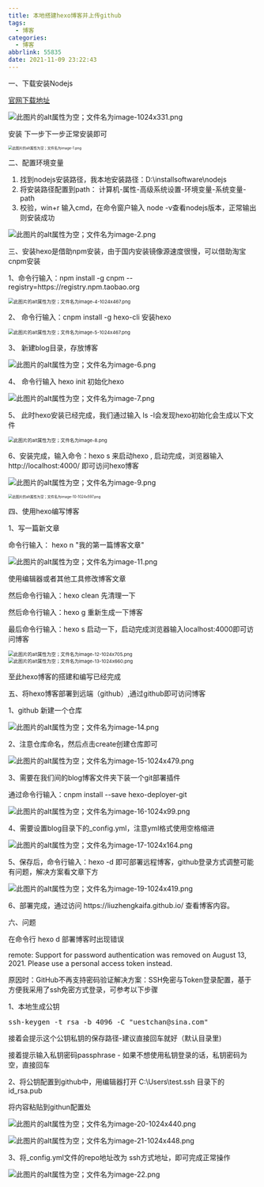 ```yaml
---
title: 本地搭建hexo博客并上传github
tags:
  - 博客
categories:
  - 博客
abbrlink: 55835
date: 2021-11-09 23:22:43
---
```


一、下载安装Nodejs

[官网下载地址](https://nodejs.org/en/)

![此图片的alt属性为空；文件名为image-1024x331.png](本地搭建hexo博客并上传github/image-1024x331.png)

<!-- more -->

<p>安装 下一步下一步正常安装即可</p>

<img src="本地搭建hexo博客并上传github/image-1.png" alt="此图片的alt属性为空；文件名为image-1.png" style="zoom:50%;" />

<p> 二、配置环境变量</p>
<ol><li>找到nodejs安装路径，我本地安装路径：D:\installsoftware\nodejs</li><li>将安装路径配置到path： 计算机-属性-高级系统设置-环境变量-系统变量-path </li><li>校验，win+r 输入cmd，在命令窗户输入 node -v查看nodejs版本，正常输出则安装成功</li></ol>

![此图片的alt属性为空；文件名为image-2.png](本地搭建hexo博客并上传github/image-2.png)

<p>三、安装hexo是借助npm安装，由于国内安装镜像源速度很慢，可以借助淘宝cnpm安装</p>

<p>1、命令行输入：npm install -g cnpm --registry=https://registry.npm.taobao.org</p>

<img src="本地搭建hexo博客并上传github/image-4-1024x467.png" alt="此图片的alt属性为空；文件名为image-4-1024x467.png" style="zoom:67%;" />

<p>2、 命令行输入：cnpm install -g hexo-cli 安装hexo</p>

<img src="本地搭建hexo博客并上传github/image-5-1024x467.png" alt="此图片的alt属性为空；文件名为image-5-1024x467.png" style="zoom:67%;" />

<p> 3、 新建blog目录，存放博客</p>

![此图片的alt属性为空；文件名为image-6.png](本地搭建hexo博客并上传github/image-6.png)

<p>4、 命令行输入 hexo init 初始化hexo</p>

![此图片的alt属性为空；文件名为image-7.png](本地搭建hexo博客并上传github/image-7.png)

<p>5、 此时hexo安装已经完成，我们通过输入 ls -l会发现hexo初始化会生成以下文件</p>

<img src="本地搭建hexo博客并上传github/image-8.png" alt="此图片的alt属性为空；文件名为image-8.png" style="zoom:67%;" />

<p>6、安装完成，输入命令：hexo s  来启动hexo , 启动完成，浏览器输入http://localhost:4000/ 即可访问hexo博客</p>

![此图片的alt属性为空；文件名为image-9.png](本地搭建hexo博客并上传github/image-9.png)

<img src="本地搭建hexo博客并上传github/image-10-1024x597.png" alt="此图片的alt属性为空；文件名为image-10-1024x597.png" style="zoom:50%;" />

<p> 四、使用hexo编写博客</p>

<p>1、写一篇新文章</p>

<p>命令行输入： hexo n "我的第一篇博客文章" </p>

![此图片的alt属性为空；文件名为image-11.png](本地搭建hexo博客并上传github/image-11.png)

<p>使用编辑器或者其他工具修改博客文章</p>
<p>然后命令行输入：hexo clean 先清理一下</p>
<p>然后命令行输入：hexo g 重新生成一下博客</p>
<p>最后命令行输入：hexo s 启动一下，启动完成浏览器输入localhost:4000即可访问博客</p>

<img src="本地搭建hexo博客并上传github/image-12-1024x705.png" alt="此图片的alt属性为空；文件名为image-12-1024x705.png" style="zoom:67%;" />

<img src="本地搭建hexo博客并上传github/image-13-1024x660.png" alt="此图片的alt属性为空；文件名为image-13-1024x660.png" style="zoom:67%;" />

<p>至此hexo博客的搭建和编写已经完成</p>

<p> 五、将hexo博客部署到远端（github）,通过github即可访问博客 </p>

<p>1、github 新建一个仓库</p>

![此图片的alt属性为空；文件名为image-14.png](本地搭建hexo博客并上传github/image-14.png)

<p>2、注意仓库命名，然后点击create创建仓库即可</p>

![此图片的alt属性为空；文件名为image-15-1024x479.png](本地搭建hexo博客并上传github/image-15-1024x479.png)

<p> 3、需要在我们间的blog博客文件夹下装一个git部署插件</p>

<p>通过命令行输入：cnpm install --save hexo-deployer-git</p>

![此图片的alt属性为空；文件名为image-16-1024x99.png](本地搭建hexo博客并上传github/image-16-1024x99.png)

<p>4、需要设置blog目录下的_config.yml，注意yml格式使用空格缩进</p>

![此图片的alt属性为空；文件名为image-17-1024x164.png](本地搭建hexo博客并上传github/image-17-1024x164.png)

<p>5、保存后，命令行输入：hexo -d 即可部署远程博客，github登录方式调整可能有问题，解决方案看文章下方</p>

![此图片的alt属性为空；文件名为image-19-1024x419.png](本地搭建hexo博客并上传github/image-19-1024x419.png)

<p>6、部署完成，通过访问 https://liuzhengkaifa.github.io/ 查看博客内容。 </p>

<p>六、问题</p>
<p>  在命令行 hexo d 部署博客时出现错误</p>
<p>remote: Support for password authentication was removed on August 13, 2021. Please use a personal access token instead.</p>
<p>原因时：GitHub不再支持密码验证解决方案：SSH免密与Token登录配置，基于方便我采用了ssh免密方式登录，可参考以下步骤</p>
<p>1、本地生成公钥</p>
<pre class="wp-block-preformatted">ssh-keygen -t rsa -b 4096 -C "uestchan@sina.com"</pre>
<p>接着会提示这个公钥私钥的保存路径-建议直接回车就好（默认目录里)</p>
<p>接着提示输入私钥密码passphrase - 如果不想使用私钥登录的话，私钥密码为空，直接回车</p>

<p> 2、将公钥配置到github中，用编辑器打开 C:\Users\test.ssh 目录下的 id_rsa.pub</p>

<p>将内容粘贴到githun配置处</p>

![此图片的alt属性为空；文件名为image-20-1024x440.png](本地搭建hexo博客并上传github/image-20-1024x440.png)

![此图片的alt属性为空；文件名为image-21-1024x448.png](本地搭建hexo博客并上传github/image-21-1024x448.png)

<p>3、将_config.yml文件的repo地址改为 ssh方式地址，即可完成正常操作</p>

![此图片的alt属性为空；文件名为image-22.png](本地搭建hexo博客并上传github/image-22.png)